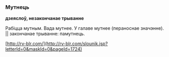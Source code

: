 ### Мутнець
**дзеяслоў, незакончанае трыванне**

Рабіцца мутным. Вада мутнее. У галаве мутнее (пераноснае значэнне). || закончанае трыванне: памутнець.

<a rel="author">[http://rv-blr.com/](http://rv-blr.com/slounik.jsp?letterId=0&maskId=0&pageId=1724)</a>
